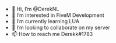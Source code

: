 - 👋 Hi, I’m @DerekNL
- 👀 I’m interested in FiveM Development 
- 🌱 I’m currently learning LUA
- 💞️ I’m looking to collaborate on my server
- 📫 How to reach me Derekk#1783

<!---
DerekNL/DerekNL is a ✨ special ✨ repository because its `README.md` (this file) appears on your GitHub profile.
You can click the Preview link to take a look at your changes.
--->
